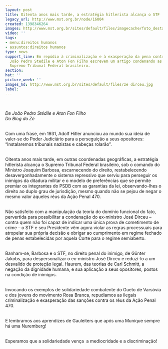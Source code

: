 ```yaml
---
layout: post
title: Oitenta anos mais tarde, a estratégia hitlerista alcança o STF
legacy_url: http://www.mst.org.br/node/16004
created: 1398346264
images: http://www.mst.org.br/sites/default/files/imagecache/foto_destaque/ze dirceu.jpg
video: ''
tags:
- menu:direitos humanos
- assuntos:direitos humanos
type: news
support_line: Em repúdio à criminalização e à exasperação da pena contra José Dirceu,
  João Pedro Stedile e Aton Fon Filho escrevem um artigo condenando as atitudes do
  Supremo Tribunal Federal brasileiro.
section: 
hat: ''
picture_week: ''
images_hd: http://www.mst.org.br/sites/default/files/ze dirceu.jpg
label: 
---
```

<p><em><br></em></p><p><em>De João Pedro Stédile e Aton Fon Filho<br>Do Blog do Zé</em></p><p><br>Com uma frase, em 1931, Adolf Hitler anunciou ao mundo sua ideia de valer-se do Poder Judiciário para a perseguição a seus opositores: “Instalaremos tribunais nazistas e cabeças rolarão”.</p><p><br>Oitenta anos mais tarde, em outras coordenadas geográficas, a estratégia hitlerista alcança o Supremo Tribunal Federal brasileiro, sob o comando do Ministro Joaquim Barbosa, escarnecendo do direito, restabelecendo desavergonhadamente o sistema repressivo que serviu para perseguir os inimigos da ditadura militar e o modelo de preferências que se permite premiar os integrantes do PSDB com as garantias da lei, observando-lhes o direito ao duplo grau de jurisdição, mesmo quando não se pejou de negar o mesmo valor àqueles réus da Ação Penal 470.</p><p><br>Não satisfeito com a manipulação da teoria do domínio funcional do fato, pervertida para possibilitar a condenação do ex-ministro José Dirceu – contra quem não foi capaz de indicar uma única prova de cometimento de crime – o STF e seu Presidente vêm agora violar as regras processuais para atropelar sua própria decisão e obrigar ao cumprimento em regime fechado de penas estabelecidas por aquela Corte para o regime semiaberto.</p><p><br>Banham-se, Barbosa e o STF, no direito penal do inimigo, de Günter Jakobs, para despersonalizar o ex-ministro José Dirceu e reduzi-lo a um desvalido de proteção legal. Haurem, das teorias de Carl Schmitt, a negação da dignidade humana, e sua aplicação a seus opositores, postos na condição de inimigos.</p><p><br>Invocando os exemplos de solidariedade combatente do Gueto de Varsóvia e dos jovens do movimento Rosa Branca, repudiamos as ilegais criminalização e exasperação das sanções contra os réus da Ação Penal 470.</p><p><br>E lembramos aos aprendizes de Gauleiters que após uma Munique sempre há uma Nuremberg!</p><p><br>Esperamos que a solidariedade vença &nbsp;a mediocridade e a discriminação!</p><p>&nbsp;</p><p>&nbsp;</p>
